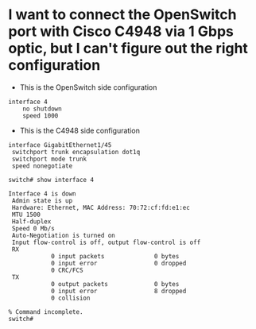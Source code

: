 # I want to connect the OpenSwitch port with Cisco C4948 via 1 Gbps optic, but I can't figure out the right configuration
- This is the OpenSwitch side configuration
```
interface 4
    no shutdown
    speed 1000
```
- This is the C4948 side configuration
```
interface GigabitEthernet1/45
 switchport trunk encapsulation dot1q
 switchport mode trunk
 speed nonegotiate
```
```
switch# show interface 4

Interface 4 is down
 Admin state is up
 Hardware: Ethernet, MAC Address: 70:72:cf:fd:e1:ec
 MTU 1500
 Half-duplex
 Speed 0 Mb/s
 Auto-Negotiation is turned on
 Input flow-control is off, output flow-control is off
 RX
            0 input packets              0 bytes
            0 input error                0 dropped
            0 CRC/FCS
 TX
            0 output packets             0 bytes
            0 input error                8 dropped
            0 collision

% Command incomplete.
switch#
```
